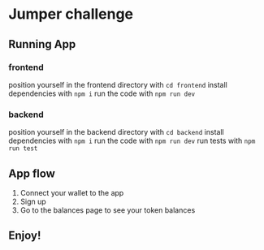 # Jumper challenge

## Running App

### frontend
position yourself in the frontend directory with `cd frontend`
install dependencies with `npm i`
run the code with `npm run dev`

### backend
position yourself in the backend directory with `cd backend`
install dependencies with `npm i`
run the code with `npm run dev`
run tests with `npm run test`

## App flow
1. Connect your wallet to the app
2. Sign up
3. Go to the balances page to see your token balances  
 
## Enjoy! 
